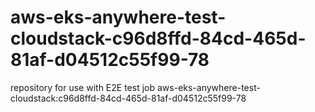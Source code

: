 # aws-eks-anywhere-test-cloudstack-c96d8ffd-84cd-465d-81af-d04512c55f99-78
repository for use with E2E test job aws-eks-anywhere-test-cloudstack:c96d8ffd-84cd-465d-81af-d04512c55f99-78
